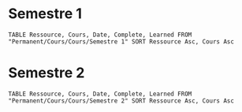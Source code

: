 # Semestre 1
```dataview
TABLE Ressource, Cours, Date, Complete, Learned FROM "Permanent/Cours/Cours/Semestre 1" SORT Ressource Asc, Cours Asc
```

# Semestre 2
```dataview
TABLE Ressource, Cours, Date, Complete, Learned FROM "Permanent/Cours/Cours/Semestre 2" SORT Ressource Asc, Cours Asc
```
